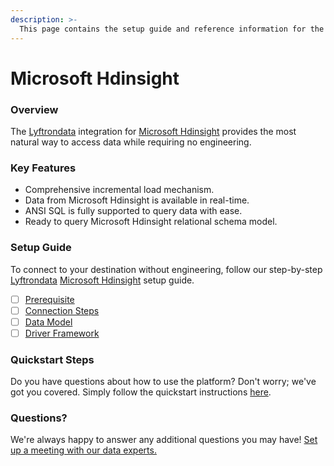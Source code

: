 ```yaml
---
description: >-
  This page contains the setup guide and reference information for the Microsoft Hdinsight source connector.
---
```


# Microsoft Hdinsight

### Overview

The [Lyftrondata](https://www.lyftrondata.com/) integration for [Microsoft Hdinsight](None) provides the most natural way to access data while requiring no engineering.

### Key Features

* Comprehensive incremental load mechanism.
* Data from Microsoft Hdinsight is available in real-time.&#x20;
* ANSI SQL is fully supported to query data with ease.
* Ready to query Microsoft Hdinsight relational schema model.

### Setup Guide

To connect to your destination without engineering, follow our step-by-step [Lyftrondata](https://www.lyftrondata.com/)  [Microsoft Hdinsight](None) setup guide.

* [ ] [Prerequisite](prerequisite.md)
* [ ] [Connection Steps](connection-steps.md)
* [ ] [Data Model](data-model/erd.md)
* [ ] [Driver Framework](driver-framework/)

### Quickstart Steps

Do you have questions about how to use the platform? Don't worry; we've got you covered. Simply follow the quickstart instructions [here](../README.md).

### Questions? <a href="#questions" id="questions"></a>

We're always happy to answer any additional questions you may have! [Set up a meeting with our data experts.](https://www.lyftrondata.com/book-a-meeting/)


